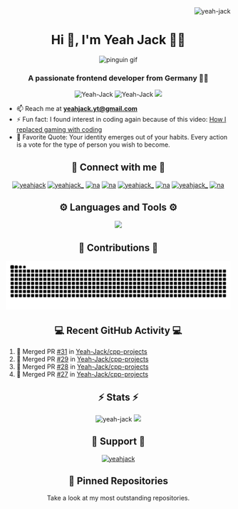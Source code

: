 <div align="right">
	<img src="https://komarev.com/ghpvc/?username=yeah-jack&label=Profile%20views&style=flat" alt="yeah-jack"/>
</div>

<div align="center"> 
	<h1>Hi 👋, I'm Yeah Jack 👨‍💻</h1>
	<img src="https://media.tenor.com/NeJfHqkmdMIAAAAi/tux-linux-penguin.gif" alt="pinguin gif"/>
	<h3 align="center">A passionate frontend developer from Germany 🥨🍻</h3>
	<img src="https://github-readme-stats.vercel.app/api?username=Yeah-Jack&theme=transparent&hide_border=true&include_all_commits=true&count_private=true&show_icons=true&title_color=8E2DE2&icon_color=8E2DE2" alt="Yeah-Jack"/>
	<img src="https://github-readme-stats.vercel.app/api/top-langs?username=Yeah-Jack&theme=transparent&hide_border=true&include_all_commits=true&count_private=true&show_icons=true&title_color=8E2DE2&icon_color=8E2DE2&layout=compact" alt="Yeah-Jack"/>
 	<img src="https://github-widgetbox.vercel.app/api/profile?username=Yeah-Jack&data=followers,repositories,stars,commits">
</div>

- 📫 Reach me at **yeahjack.yt@gmail.com**
- ⚡ Fun fact: I found interest in coding again because of this video: [How I replaced gaming with coding](https://youtu.be/qBC6VHhj64c)
- 💭 Favorite Quote: Your identity emerges out of your habits. Every action is a vote for the type of person you wish to become.

<div align="center">
	<h2>🤝 Connect with me 🤝</h2>
	<a href="https://codepen.io/yeahjack" target="blank"> <img align="center" src="https://raw.githubusercontent.com/rahuldkjain/github-profile-readme-generator/master/src/images/icons/Social/codepen.svg" alt="yeahjack" height="30" width="40"/></a>
	<a href="https://x.com/yeahjack_" target="blank"> <img align="center" src="https://raw.githubusercontent.com/rahuldkjain/github-profile-readme-generator/master/src/images/icons/Social/twitter.svg" alt="yeahjack_" height="30" width="40"/></a>
	<a href="https://www.linkedin.com/in/frederik1bauer" target="blank"> <img align="center" src="https://raw.githubusercontent.com/rahuldkjain/github-profile-readme-generator/master/src/images/icons/Social/linked-in-alt.svg" alt="na" height="30" width="40"/></a>
	<a href="https://www.facebook.com/yeahjack0" target="blank"> <img align="center" src="https://raw.githubusercontent.com/rahuldkjain/github-profile-readme-generator/master/src/images/icons/Social/facebook.svg" alt="na" height="30" width="40"/></a>
	<a href="https://instagram.com/yeahjack_" target="blank"> <img align="center" src="https://raw.githubusercontent.com/rahuldkjain/github-profile-readme-generator/master/src/images/icons/Social/instagram.svg" alt="yeahjack_" height="30" width="40"/></a>
	<a href="https://www.behance.net/yeahjack" target="blank"> <img align="center" src="https://raw.githubusercontent.com/rahuldkjain/github-profile-readme-generator/master/src/images/icons/Social/behance.svg" alt="na" height="30" width="40"/></a>
	<a href="https://www.youtube.com/channel/UCcPk9cZSVXpabjFHeRysiWA" target="blank"> <img align="center" src="https://raw.githubusercontent.com/rahuldkjain/github-profile-readme-generator/master/src/images/icons/Social/youtube.svg" alt="yeahjack_" height="30" width="40"/></a>
	<a href="https://discord.com/users/588774210998894618" target="blank"> <img align="center" src="https://raw.githubusercontent.com/rahuldkjain/github-profile-readme-generator/master/src/images/icons/Social/discord.svg" alt="na" height="30" width="40"/></a>
</div>

<div align="center">
	<h2>⚙️ Languages and Tools ⚙️</h2>
	<img src="https://github-widgetbox.vercel.app/api/skills?languages=html,css,cpp,mysql,markdown&tools=git,docker,npm,vercel,prettier&software=linux,windows,vscode&includeNames=true"/>
	<h2>🐍 Contributions 🐍</h2>
</div>

<picture>
	<source media="(prefers-color-scheme: dark)" srcset="https://raw.githubusercontent.com/yeah-jack/yeah-jack/output/github-contribution-grid-snake-dark.svg">
	<source media="(prefers-color-scheme: light)" srcset="https://raw.githubusercontent.com/yeah-jack/yeah-jack/output/github-contribution-grid-snake.svg">
	<img src="https://raw.githubusercontent.com/yeah-jack/yeah-jack/output/github-contribution-grid-snake.svg" alt="GitHub contribution grid snake animation">
</picture>

<h2 align="center">💻 Recent GitHub Activity 💻</h2>

<!--START_SECTION:activity-->

1. 🎉 Merged PR [#31](https://github.com/Yeah-Jack/cpp-projects/pull/31) in [Yeah-Jack/cpp-projects](https://github.com/Yeah-Jack/cpp-projects)
2. 🎉 Merged PR [#29](https://github.com/Yeah-Jack/cpp-projects/pull/29) in [Yeah-Jack/cpp-projects](https://github.com/Yeah-Jack/cpp-projects)
3. 🎉 Merged PR [#28](https://github.com/Yeah-Jack/cpp-projects/pull/28) in [Yeah-Jack/cpp-projects](https://github.com/Yeah-Jack/cpp-projects)
4. 🎉 Merged PR [#27](https://github.com/Yeah-Jack/cpp-projects/pull/27) in [Yeah-Jack/cpp-projects](https://github.com/Yeah-Jack/cpp-projects)
<!--END_SECTION:activity-->

<div align="center">
	<h2>⚡ Stats ⚡</h2>
	<img src="https://github-profile-trophy.vercel.app/?username=yeah-jack&theme=algolia&no-bg=true" alt="yeah-jack"/>
	<img src="https://github-readme-streak-stats.herokuapp.com?user=YeahJack&theme=material-palenight&show_icons=true&count_private=true&theme=transparent&hide_border=true&title_color=8E2DE2&icon_color=8E2DE2&locale=en&layout=compact">
	<h2>🤗 Support 🤗</h2>
	<a href="https://ko-fi.com/yeahjack"> <img src="https://cdn.ko-fi.com/cdn/kofi6.png" height="50" width="210" alt="yeahjack"/></a>
	<h2> 📌 Pinned Repositories </h2>
	<p> Take a look at my most outstanding repositories. </p>
</div>
